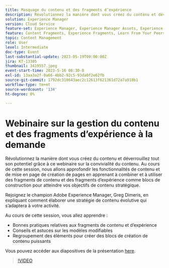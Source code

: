 ```yaml
---
title: Masquage du contenu et des fragments d’expérience
description: Révolutionnez la manière dont vous créez du contenu et déverrouillez tout son potentiel grâce à ce webinaire sur la convivialité du contenu.
solution: Experience Manager
version: Cloud Service
feature-set: Experience Manager, Experience Manager Assets, Experience Manager Sites
feature: Content Fragments, Experience Fragments, Learn From Your Peers
topic: Content Management
role: User
level: Intermediate
doc-type: Event
last-substantial-update: 2023-05-19T00:00:00Z
jira: KT-13305
thumbnail: 3419557.jpeg
event-start-time: 2023-5-16 08:30-8
exl-id: 13aa3a2f-0a66-4bb2-92c5-93da0f2e62fb
source-git-commit: 1792dc318643aec2c12613f621361d72a7a918b1
workflow-type: tm+mt
source-wordcount: '134'
ht-degree: 0%

---
```


# Webinaire sur la gestion du contenu et des fragments d’expérience à la demande

Révolutionnez la manière dont vous créez du contenu et déverrouillez tout son potentiel grâce à ce webinaire sur la convivialité du contenu. Au cours de cette session, nous allons approfondir les fonctionnalités de contenu et de mise en page de création de pages en apprenant à combiner et à utiliser des fragments de contenu et des fragments d’expérience comme blocs de construction pour atteindre vos objectifs de contenu stratégique.

Rejoignez le champion Adobe Experience Manager, Greg Dimeris, en expliquant comment élaborer une stratégie de contenu évolutive qui s’adaptera à votre activité.

Au cours de cette session, vous allez apprendre :

* Bonnes pratiques relatives aux fragments de contenu et d’expérience
* Conseils et astuces sur les modèles modifiables
* Regroupement des éléments pour créer des blocs de création de contenu puissants

Vous pouvez accéder aux diapositives de la présentation [here](../../assets/experience-manager/may2023/mastering-content-and-experience-fragments/AEM_Content_fragments_and_Experience_Fragments_Webinar_Session_Final.pdf).

>[!VIDEO](https://video.tv.adobe.com/v/3419557/?learn=on)
